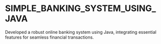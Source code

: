 ﻿# SIMPLE_BANKING_SYSTEM_USING_JAVA
Developed a robust online banking system using Java, integrating essential features for seamless financial transactions.
